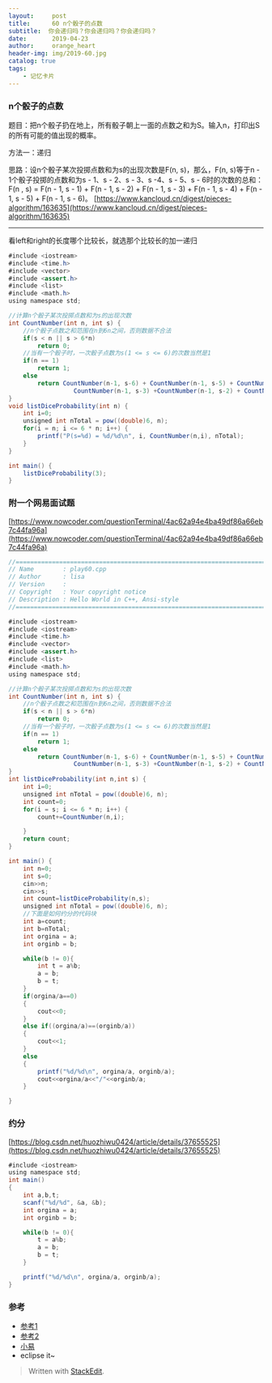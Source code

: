 ```yaml
---
layout:     post
title:      60 n个骰子的点数
subtitle:  你会递归吗？你会递归吗？你会递归吗？
date:       2019-04-23
author:     orange_heart
header-img: img/2019-60.jpg
catalog: true
tags:
    - 记忆卡片
---
```


###   n个骰子的点数

题目：把n个骰子扔在地上，所有骰子朝上一面的点数之和为S。输入n，打印出S的所有可能的值出现的概率。

方法一：递归

思路：设n个骰子某次投掷点数和为s的出现次数是F(n, s)，那么，F(n, s)等于n - 1个骰子投掷的点数和为s - 1、s - 2、s - 3、s -4、s - 5、s - 6时的次数的总和：F(n , s) = F(n - 1, s - 1) + F(n - 1, s - 2) + F(n - 1, s - 3) + F(n - 1, s - 4) + F(n - 1, s - 5) + F(n - 1, s - 6)。
[https://www.kancloud.cn/digest/pieces-algorithm/163635](https://www.kancloud.cn/digest/pieces-algorithm/163635)

-----------

看left和right的长度哪个比较长，就选那个比较长的加一递归

```java
#include <iostream>
#include <time.h>
#include <vector>
#include <assert.h>
#include <list>
#include <math.h>
using namespace std;

//计算n个骰子某次投掷点数和为s的出现次数
int CountNumber(int n, int s) {
	//n个骰子点数之和范围在n到6n之间，否则数据不合法
	if(s < n || s > 6*n) 
		return 0;
	//当有一个骰子时，一次骰子点数为s(1 <= s <= 6)的次数当然是1
	if(n == 1) 
		return 1;
	else
		return CountNumber(n-1, s-6) + CountNumber(n-1, s-5) + CountNumber(n-1, s-4) + 
		          CountNumber(n-1, s-3) +CountNumber(n-1, s-2) + CountNumber(n-1, s-1);
}
void listDiceProbability(int n) {
	int i=0;
	unsigned int nTotal = pow((double)6, n);
	for(i = n; i <= 6 * n; i++) {
		printf("P(s=%d) = %d/%d\n", i, CountNumber(n,i), nTotal);
	}
}

int main() {
	listDiceProbability(3);
}
```




###   附一个网易面试题

[https://www.nowcoder.com/questionTerminal/4ac62a94e4ba49df86a66eb7c44fa96a](https://www.nowcoder.com/questionTerminal/4ac62a94e4ba49df86a66eb7c44fa96a)

```java
//============================================================================
// Name        : play60.cpp
// Author      : lisa
// Version     :
// Copyright   : Your copyright notice
// Description : Hello World in C++, Ansi-style
//============================================================================

#include <iostream>
#include <iostream>
#include <time.h>
#include <vector>
#include <assert.h>
#include <list>
#include <math.h>
using namespace std;

//计算n个骰子某次投掷点数和为s的出现次数
int CountNumber(int n, int s) {
	//n个骰子点数之和范围在n到6n之间，否则数据不合法
	if(s < n || s > 6*n)
		return 0;
	//当有一个骰子时，一次骰子点数为s(1 <= s <= 6)的次数当然是1
	if(n == 1)
		return 1;
	else
		return CountNumber(n-1, s-6) + CountNumber(n-1, s-5) + CountNumber(n-1, s-4) +
		          CountNumber(n-1, s-3) +CountNumber(n-1, s-2) + CountNumber(n-1, s-1);
}
int listDiceProbability(int n,int s) {
	int i=0;
	unsigned int nTotal = pow((double)6, n);
    int count=0;
	for(i = s; i <= 6 * n; i++) {
        count+=CountNumber(n,i);

	}
    return count;
}

int main() {
    int n=0;
    int s=0;
    cin>>n;
    cin>>s;
	int count=listDiceProbability(n,s);
    unsigned int nTotal = pow((double)6, n);
    //下面是如何约分的代码块
    int a=count;
    int b=nTotal;
    int orgina = a;
	int orginb = b;

	while(b != 0){
		int t = a%b;
		a = b;
		b = t;
	}
    if(orgina/a==0)
    {
        cout<<0;
    }
    else if((orgina/a)==(orginb/a))
    {
        cout<<1;
    }
    else
    {
        printf("%d/%d\n", orgina/a, orginb/a);
        cout<<orgina/a<<"/"<<orginb/a;
    }

}

```

###   约分

[https://blog.csdn.net/huozhiwu0424/article/details/37655525](https://blog.csdn.net/huozhiwu0424/article/details/37655525)

```java
#include <iostream>
using namespace std;
int main()
{
	int a,b,t;
	scanf("%d/%d", &a, &b);
	int orgina = a;
	int orginb = b;

	while(b != 0){
		t = a%b;
		a = b;
		b = t;
	}

	printf("%d/%d\n", orgina/a, orginb/a);
}

```

### 参考

- [参考1](https://github.com/zhedahht/CodingInterviewChinese2)
- [参考2](https://github.com/gatieme/CodingInterviews)
- [小易](https://www.nowcoder.com/questionTerminal/4ac62a94e4ba49df86a66eb7c44fa96a)
- eclipse it~




> Written with [StackEdit](https://stackedit.io/).

<head>
    <script src="https://cdn.mathjax.org/mathjax/latest/MathJax.js?config=TeX-AMS-MML_HTMLorMML" type="text/javascript"></script>
    <script type="text/x-mathjax-config">
        MathJax.Hub.Config({
            tex2jax: {
            skipTags: ['script', 'noscript', 'style', 'textarea', 'pre'],
            inlineMath: [['$','$']]
            }
        });
    </script>
</head>

<!--stackedit_data:
eyJoaXN0b3J5IjpbMTIxNDAyNzUzNSwtMTQyMDc3NDMyNSwtOT
Q0MTgzODJdfQ==
-->